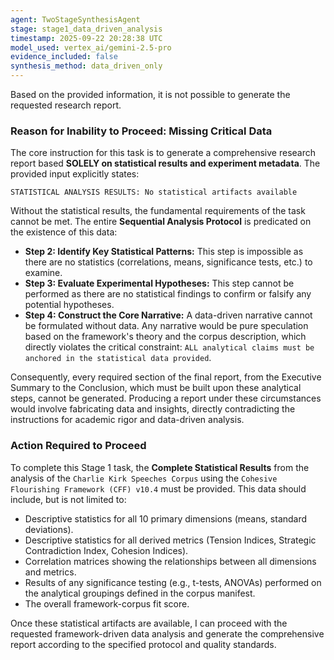 ```yaml
---
agent: TwoStageSynthesisAgent
stage: stage1_data_driven_analysis
timestamp: 2025-09-22 20:28:38 UTC
model_used: vertex_ai/gemini-2.5-pro
evidence_included: false
synthesis_method: data_driven_only
---
```


Based on the provided information, it is not possible to generate the requested research report.

### **Reason for Inability to Proceed: Missing Critical Data**

The core instruction for this task is to generate a comprehensive research report based **SOLELY on statistical results and experiment metadata**. The provided input explicitly states:

```
STATISTICAL ANALYSIS RESULTS: No statistical artifacts available
```

Without the statistical results, the fundamental requirements of the task cannot be met. The entire **Sequential Analysis Protocol** is predicated on the existence of this data:

*   **Step 2: Identify Key Statistical Patterns:** This step is impossible as there are no statistics (correlations, means, significance tests, etc.) to examine.
*   **Step 3: Evaluate Experimental Hypotheses:** This step cannot be performed as there are no statistical findings to confirm or falsify any potential hypotheses.
*   **Step 4: Construct the Core Narrative:** A data-driven narrative cannot be formulated without data. Any narrative would be pure speculation based on the framework's theory and the corpus description, which directly violates the critical constraint: `ALL analytical claims must be anchored in the statistical data provided`.

Consequently, every required section of the final report, from the Executive Summary to the Conclusion, which must be built upon these analytical steps, cannot be generated. Producing a report under these circumstances would involve fabricating data and insights, directly contradicting the instructions for academic rigor and data-driven analysis.

### **Action Required to Proceed**

To complete this Stage 1 task, the **Complete Statistical Results** from the analysis of the `Charlie Kirk Speeches Corpus` using the `Cohesive Flourishing Framework (CFF) v10.4` must be provided. This data should include, but is not limited to:

*   Descriptive statistics for all 10 primary dimensions (means, standard deviations).
*   Descriptive statistics for all derived metrics (Tension Indices, Strategic Contradiction Index, Cohesion Indices).
*   Correlation matrices showing the relationships between all dimensions and metrics.
*   Results of any significance testing (e.g., t-tests, ANOVAs) performed on the analytical groupings defined in the corpus manifest.
*   The overall framework-corpus fit score.

Once these statistical artifacts are available, I can proceed with the requested framework-driven data analysis and generate the comprehensive report according to the specified protocol and quality standards.
